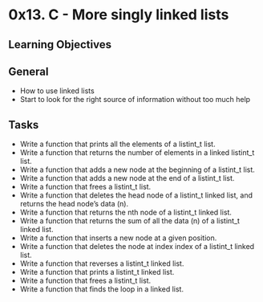 # 0x13. C - More singly linked lists


## Learning Objectives

## General

- How to use linked lists
- Start to look for the right source of information without too much help

## Tasks

- Write a function that prints all the elements of a listint_t list.
- Write a function that returns the number of elements in a linked listint_t list.
- Write a function that adds a new node at the beginning of a listint_t list.
- Write a function that adds a new node at the end of a listint_t list.
- Write a function that frees a listint_t list.
- Write a function that deletes the head node of a listint_t linked list, and returns the head node’s data (n).
- Write a function that returns the nth node of a listint_t linked list.
- Write a function that returns the sum of all the data (n) of a listint_t linked list.
- Write a function that inserts a new node at a given position.
- Write a function that deletes the node at index index of a listint_t linked list.
- Write a function that reverses a listint_t linked list.
- Write a function that prints a listint_t linked list.
- Write a function that frees a listint_t list.
- Write a function that finds the loop in a linked list.
